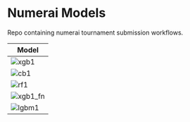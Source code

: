 # Numerai Models

Repo containing numerai tournament submission workflows.

| Model  |
| ------------- |
| ![xgb1](https://github.com/chelnak/numerai-models-public/actions/workflows/xgb1.yml/badge.svg) |
| ![cb1](https://github.com/chelnak/numerai-models-public/actions/workflows/cb1.yml/badge.svg) |
| ![rf1](https://github.com/chelnak/numerai-models-public/actions/workflows/rf1.yml/badge.svg) |
| ![xgb1_fn](https://github.com/chelnak/numerai-models-public/actions/workflows/xgb1_fn.yml/badge.svg) |
| ![lgbm1](https://github.com/chelnak/numerai-models-public/actions/workflows/lgbm1.yml/badge.svg) |

